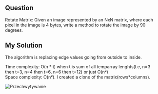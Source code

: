## Question
Rotate Matrix: Given an image represented by an NxN matrix, where each pixel in the image is 4
bytes, write a method to rotate the image by 90 degrees.

## My Solution
The algorithm is replacing edge values going from outside to inside.

Time complexity: O(n * t) when t is sum of all temparray lenghts(I.e, n=3 then t=3, n=4 then t=6, n=6 then t=12) or just O(n²) <br>
Space complexity: O(n²). I created a clone of the matrix(rows*columns).<br>

![Przechwytywanie](https://user-images.githubusercontent.com/52860350/162009477-68b1dd16-b373-40fd-98ee-4d4b6fa81bde.png)<br>

